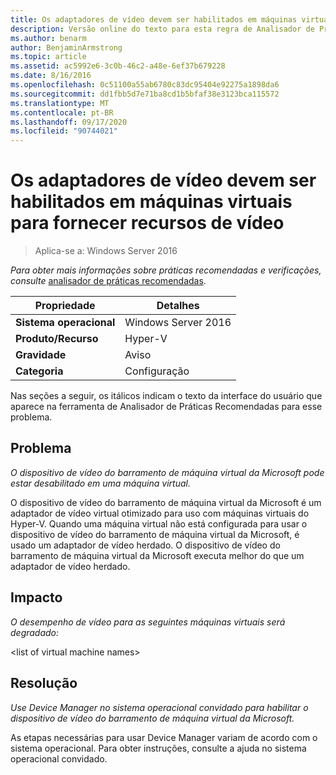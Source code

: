 ```yaml
---
title: Os adaptadores de vídeo devem ser habilitados em máquinas virtuais para fornecer recursos de vídeo
description: Versão online do texto para esta regra de Analisador de Práticas Recomendadas.
ms.author: benarm
author: BenjaminArmstrong
ms.topic: article
ms.assetid: ac5992e6-3c0b-46c2-a48e-6ef37b679228
ms.date: 8/16/2016
ms.openlocfilehash: 0c51100a55ab6780c83dc95404e92275a1898da6
ms.sourcegitcommit: dd1fbb5d7e71ba8cd1b5bfaf38e3123bca115572
ms.translationtype: MT
ms.contentlocale: pt-BR
ms.lasthandoff: 09/17/2020
ms.locfileid: "90744021"
---
```

# <a name="display-adapters-should-be-enabled-in-virtual-machines-to-provide-video-capabilities"></a>Os adaptadores de vídeo devem ser habilitados em máquinas virtuais para fornecer recursos de vídeo

>Aplica-se a: Windows Server 2016



*Para obter mais informações sobre práticas recomendadas e verificações, consulte* [analisador de práticas recomendadas](https://go.microsoft.com/fwlink/?LinkId=122786).

|Propriedade|Detalhes|
|-|-|
|**Sistema operacional**|Windows Server 2016|
|**Produto/Recurso**|Hyper-V|
|**Gravidade**|Aviso|
|**Categoria**|Configuração|

Nas seções a seguir, os itálicos indicam o texto da interface do usuário que aparece na ferramenta de Analisador de Práticas Recomendadas para esse problema.

## <a name="issue"></a>Problema

*O dispositivo de vídeo do barramento de máquina virtual da Microsoft pode estar desabilitado em uma máquina virtual.*

O dispositivo de vídeo do barramento de máquina virtual da Microsoft é um adaptador de vídeo virtual otimizado para uso com máquinas virtuais do Hyper-V. Quando uma máquina virtual não está configurada para usar o dispositivo de vídeo do barramento de máquina virtual da Microsoft, é usado um adaptador de vídeo herdado. O dispositivo de vídeo do barramento de máquina virtual da Microsoft executa melhor do que um adaptador de vídeo herdado.

## <a name="impact"></a>Impacto

*O desempenho de vídeo para as seguintes máquinas virtuais será degradado:*

\<list of virtual machine names>

## <a name="resolution"></a>Resolução

*Use Device Manager no sistema operacional convidado para habilitar o dispositivo de vídeo do barramento de máquina virtual da Microsoft.*

As etapas necessárias para usar Device Manager variam de acordo com o sistema operacional. Para obter instruções, consulte a ajuda no sistema operacional convidado.



